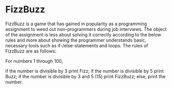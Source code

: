 # FizzBuzz


FizzBuzz is a game that has gained in popularity as a programming assignment to weed out non-programmers during job interviews. The object of the assignment is less about solving it correctly according to the below rules and more about showing the programmer understands basic, necessary tools such as if-/else-statements and loops. The rules of FizzBuzz are as follows:

For numbers 1 through 100,

if the number is divisible by 3 print Fizz;
if the number is divisible by 5 print Buzz;
if the number is divisible by 3 and 5 (15) print FizzBuzz;
else, print the number.
